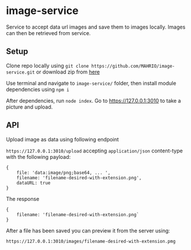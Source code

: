 # image-service
Service to accept data url images and save them to images locally. Images can then be retrieved from service.


## Setup
Clone repo locally using `git clone https://github.com/MAHRIO/image-service.git` or download zip from [here](https://github.com/MAHRIO/image-service.git)

Use terminal and navigate to `image-service/` folder, then install module dependencies using `npm i`

After dependencies, run `node index`. Go to https://127.0.0.1:3010 to take a picture and upload.

## API
Upload image as data using following endpoint

`https://127.0.0.1:3010/upload` accepting `application/json` content-type with the following payload:

```
{
    file: 'data:image/png;base64, ... ',
    filename: 'filename-desired-with-extension.png',
    dataURL: true
}
```

The response 
```
{
    filename: 'filename-desired-with-extension.png`
}
```

After a file has been saved you can preview it from the server using:

`https://127.0.0.1:3010/images/filename-desired-with-extension.pmg`